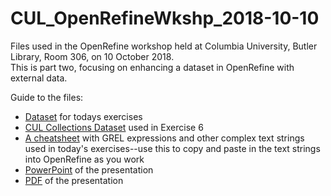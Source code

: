 # CUL_OpenRefineWkshp_2018-10-10
Files used in the OpenRefine workshop held at Columbia University, Butler Library, Room 306, on 10 October 2018.  
This is part two, focusing on enhancing a dataset in OpenRefine with external data.

Guide to the files:
- [Dataset](CUL_OpenRefineWkshp_2018-10-10.tsv) for todays exercises
- [CUL Collections Dataset](CUL_DLC_Locations.tsv) used in Exercise 6
- [A cheatsheet](CUL_OpenRefineWkshp_2018-10-10.txt) with GREL expressions and other complex text strings used in today's exercises--use this to copy and paste in the text strings into OpenRefine as you work
- [PowerPoint](OpenRefine_CUL_2018-10-10.pptx) of the presentation
- [PDF](OpenRefine_CUL_2018-10-10.pdf) of the presentation

